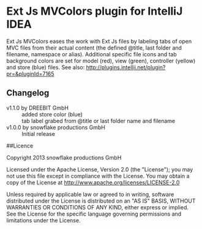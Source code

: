 Ext Js MVColors plugin for IntelliJ IDEA
=========================================

Ext Js MVColors eases the work with Ext Js files by labeling tabs of open MVC files from their actual content (the defined @title, last folder and filename, namespace or alias). Additional specific file icons and tab background colors are set for model (red), view (green), controller (yellow) and store (blue) files.
See also: http://plugins.intellij.net/plugin?pr=&pluginId=7165

Changelog
---------

<dl>
  <dt>v1.1.0 by DREEBIT GmbH</dt>
  <dd>added store color (blue)<br>tab label grabed from @title or last folder name and filename</dd>
  <dt>v1.0.0 by snowflake productions GmbH</dt>
  <dd>Initial release</dd>
</dl>

##Licence

Copyright 2013 snowflake productions GmbH

Licensed under the Apache License, Version 2.0 (the "License");
you may not use this file except in compliance with the License.
You may obtain a copy of the License at
http://www.apache.org/licenses/LICENSE-2.0

Unless required by applicable law or agreed to in writing, software
distributed under the License is distributed on an "AS IS" BASIS,
WITHOUT WARRANTIES OR CONDITIONS OF ANY KIND, either express or implied.
See the License for the specific language governing permissions and
limitations under the License.